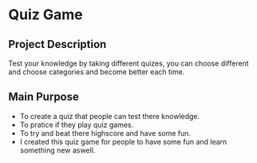 # Quiz Game

## Project Description

Test your knowledge by taking different quizes, you can choose different and choose categories and become better each time.

## Main Purpose

- To create a quiz that people can test there knowledge.
- To pratice if they play quiz games.
- To try and beat there highscore and have some fun.
- I created this quiz game for people to have some fun and learn something new aswell.
